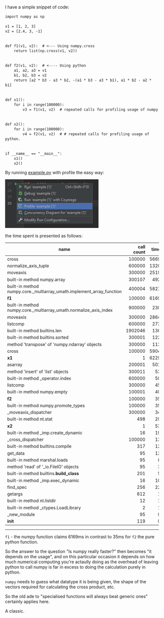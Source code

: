 I have a simple snippet of code:

    
    import numpy as np
    
    v1 = [1, 2, 3]
    v2 = [2.4, 3, -1]
    
    
    def f1(v1, v2):  # <--- Using numpy.cross
        return list(np.cross(v1, v2))  
    
    
    def f2(v1, v2):  # <---- Using python
        a1, a2, a3 = v1
        b1, b2, b3 = v2
        return [a2 * b3 - a3 * b2, -(a1 * b3 - a3 * b1), a1 * b2 - a2 * b1]
    
    
    def x1():  
        for i in range(100000):
            v3 = f1(v1, v2)  # repeated calls for profiling usage of numpy
    
    
    def x2():
        for i in range(100000):
            v4 = f2(v1, v2)  # # repeated calls for profiling usage of python.
    
    
    if __name__ == "__main__":
        x1()
        x2()
    



By running [example.py](example.py) with profile the easy way:

![pycharm progile](run_with_pycharm.png)

the time spent is presented as follows:

|name|call count| time | own time |
|---|---:|---:|---:|
|cross|100000|5669|2060|
|normalize_axis_tuple|600000|1320|901|
|moveaxis|300000|2519|830|
|built-in method numpy.array|300107|492|492|
|built-in method numpy.core._multiarray_umath.implement_array_function|400004|5827|315|
|**f1**|100000|6169|265|
|built-in method numpy.core._multiarray_umath.normalize_axis_index|900000|230|230|
|moveaxis|300000|2864|154|
|listcomp|600000|273|150|
|built-in method builtins.len|1902046|136|136|
|built-in method builtins.sorted|300001|122|122|
|method 'transpose' of 'numpy.ndarray' objects|300000|113|113|
|cross|100000|5904|64|
|**x1**|1|6229|60|
|asarray|200001|501|59|
|method 'insert' of 'list' objects|300011|53|53|
|built-in method _operator.index|600000|50|50|
|listcomp|300000|45|45|
|built-in method numpy.empty|100001|40|40|
|**f2**|100000|35|35|
|built-in method numpy.promote_types|100000|35|35|
|_moveaxis_dispatcher|300000|34|34|
|built-in method nt.stat|498|20|20|
|**x2**|1|53|18|
|built-in method _imp.create_dynamic|16|19|17|
|_cross_dispatcher|100000|13|13|
|built-in method builtins.compile|317|12|12|
|get_data|95|12|9|
|built-in method marshal.loads|95|8|8|
|method 'read' of '_io.FileIO' objects|95|3|3|
|built-in method builtins.__build_class__|201|5|3|
|built-in method _imp.exec_dynamic|16|10|2|
|find_spec|256|22|1|
|getargs|612|1|1|
|built-in method nt.listdir|12|1|1|
|built-in method _ctypes.LoadLibrary|2|1|1|
|_new_module|95|0|0|
|__init__|119|0|0|


------


`f1` - the numpy function claims 6169ms in contrast to 35ms for `f2` the pure python function. 

So the answer to the question "Is numpy really faster?" then becomes "it depends on the usage", 
and on this particular occasion it depends on how much numerical computing you're actaully 
doing as the overhead of leaving python to call numpy is far in excess to doing the 
calculation purely in python.

`numpy` needs to guess what datatype it is being given, the shape of the vectors required for calculating
the cross product, etc.

So the old ade to "specialised functions will always beat generic ones" certainly applies here.

A classic.

